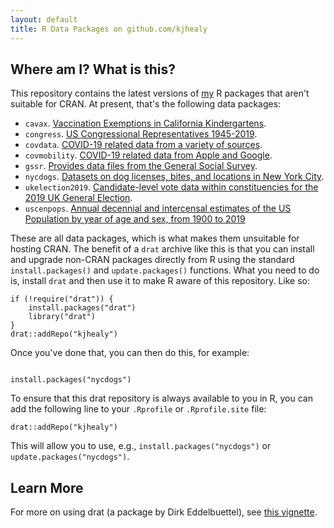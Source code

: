 ```yaml
---
layout: default
title: R Data Packages on github.com/kjhealy
---
```



## Where am I? What is this?

This repository contains the latest versions of [my](https://kieranhealy.org) R packages that aren't suitable for CRAN. At present, that's the following data packages: 

- `cavax`. [Vaccination Exemptions in California Kindergartens](https://kjhealy.github.io/cavax/).
- `congress`. [US Congressional Representatives 1945-2019](https://kjhealy.github.io/congress/).
- `covdata`. [COVID-19 related data from a variety of sources](https://kjhealy.github.io/covdata/).
- `covmobility`. [COVID-19 related data from Apple and Google](https://kjhealy.github.io/covmobility/).
- `gssr`. [Provides data files from the General Social Survey](https://kjhealy.github.io/gssr/).
- `nycdogs`. [Datasets on dog licenses, bites, and locations in New York City](https://kjhealy.github.io/nycdogs/). 
- `ukelection2019`. [Candidate-level vote data within constituencies for the 2019 UK General Election](https://kjhealy.github.io/ukelection2019/). 
- `uscenpops`. [Annual decennial and intercensal estimates of the US Population by year of age and sex, from 1900 to 2019](https://kjhealy.github.io/uscenpops/)

These are all data packages, which is what makes them unsuitable for hosting CRAN. The benefit of a `drat` archive like this is that you can install and upgrade non-CRAN packages directly from R using the standard `install.packages()` and `update.packages()` functions. What you need to do is, install `drat` and then use it to make R aware of this repository. Like so:

```{r}
if (!require("drat")) {
    install.packages("drat")
    library("drat")
}
drat::addRepo("kjhealy")

```

Once you've done that, you can then do this, for example:

```{r}

install.packages("nycdogs")
```

To ensure that this drat repository is always available to you in R, you can add the following line to your `.Rprofile` or `.Rprofile.site` file:

```{r}
drat::addRepo("kjhealy")
```

This will allow you to use, e.g., `install.packages("nycdogs")` or `update.packages("nycdogs")`.

## Learn More

For more on using drat (a package by Dirk Eddelbuettel), see [this vignette](http://eddelbuettel.github.io/drat/DratForPackageUsers.html). 
